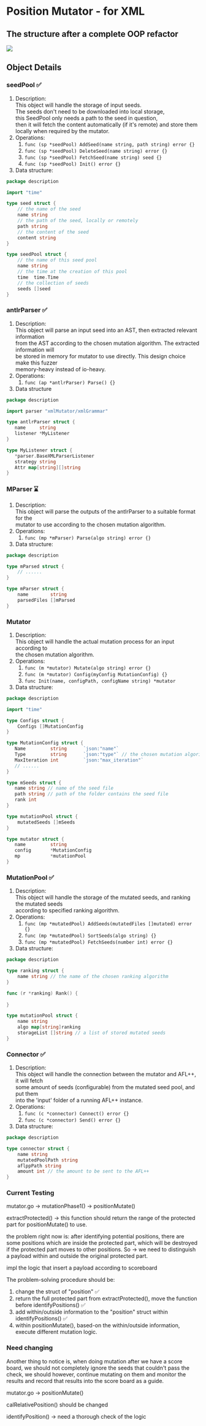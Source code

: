 # Position Mutator - for XML
## The structure after a complete OOP refactor
![](pics/PositionMutatorOOP.png)
## Object Details
### seedPool ✅
1. Description:\
   This object will handle the storage of input seeds.\
   The seeds don't need to be downloaded into  local storage,\
   this SeedPool only needs a path to the seed in question,\
   then it will fetch the content automatically (if it's remote) and store them locally when required by the mutator.
2. Operations:
    1. ```func (sp *seedPool) AddSeed(name string, path string) error {}```
    2. ```func (sp *seedPool) DeleteSeed(name string) error {}```
    3. ```func (sp *seedPool) FetchSeed(name string) seed {}```
    4. ```func (sp *seedPool) Init() error {}```
3. Data structure:

```go
package description

import "time"

type seed struct {
	// the name of the seed
	name string
	// the path of the seed, locally or remotely
	path string
	// the content of the seed
	content string
}

type seedPool struct {
	// the name of this seed pool
	name string
	// the time at the creation of this pool
	time  time.Time
	// the collection of seeds
	seeds []seed
}
```
### antlrParser ✅
1. Description:\
   This object will parse an input seed into an AST, then extracted relevant information\
   from the AST according to the chosen mutation algorithm. The extracted information will\
   be stored in memory for mutator to use directly. This design choice make this fuzzer\
   memory-heavy instead of io-heavy.
2. Operations:
    1. ```func (ap *antlrParser) Parse() {}``` 
3. Data structure

```go
package description

import parser "xmlMutator/xmlGrammar"

type antlrParser struct {
   name     string
   listener *MyListener
}

type MyListener struct {
   *parser.BaseXMLParserListener
   strategy string
   Attr map[string][]string
}
```
### MParser ⌛️
1. Description:\
   This object will parse the outputs of the antlrParser to a suitable format for the\
   mutator to use according to the chosen mutation algorithm.
2. Operations:
    1. ```func (mp *mParser) Parse(algo string) error {}```
3. Data structure:
```go
package description

type mParsed struct {
	// ......
}

type mParser struct {
	name        string
	parsedFiles []mParsed
}
```
### Mutator
1. Description:\
   This object will handle the actual mutation process for an input according to\
   the chosen mutation algorithm.
2. Operations:
    1. ```func (m *mutator) Mutate(algo string) error {}```
    2. ```func (m *mutator) Config(myConfig MutationConfig) {}```
    3. ```func Init(name, configPath, configName string) *mutator```
3. Data structure:

```go
package description

import "time"

type Configs struct {
	Configs []MutationConfig
}

type MutationConfig struct {
   Name         string      `json:"name"`
   Type         string      `json:"type"` // the chosen mutation algorithm
   MaxIteration int         `json:"max_iteration"`
   // ......
}

type mSeeds struct {
   name string // name of the seed file
   path string // path of the folder contains the seed file
   rank int
}

type mutationPool struct {
	mutatedSeeds []mSeeds
}

type mutator struct {
   name         string
   config       *MutationConfig
   mp           *mutationPool
}
```
### MutationPool ✅
1. Description:\
   This object will handle the storage of the mutated seeds, and ranking the mutated seeds\
   according to specified ranking algorithm.
2. Operations:
    1. ```func (mp *mutatedPool) AddSeeds(mutatedFiles []mutated) error {}```
    2. ```func (mp *mutatedPool) SortSeeds(algo string) {}```
    3. ```func (mp *mutatedPool) FetchSeeds(number int) error {}```
3. Data structure:
```go
package description

type ranking struct {
	name string // the name of the chosen ranking algorithm
}

func (r *ranking) Rank() {
	
}

type mutationPool struct {
	name string
	algo map[string]ranking
	storageList []string // a list of stored mutated seeds
}
```
### Connector ✅
1. Description:\
   This object will handle the connection between the mutator and AFL++, it will fetch\
   some amount of seeds (configurable) from the mutated seed pool, and put them\
   into the 'input' folder of a running AFL++ instance.
2. Operations:
    1. ```func (c *connector) Connect() error {}```
    2. ```func (c *connector) Send() error {}```
3. Data structure:
```go
package description

type connector struct {
	name string
	mutatedPoolPath string
	aflppPath string
	amount int // the amount to be sent to the AFL++
}
```

### Current Testing
mutator.go -> mutationPhase1() -> positionMutate()

extractProtected() -> this function should return the range of the protected part for positionMutate() to use.

the problem right now is: after identifying potential positions, there are some positions which are inside the protected
part, which will be destroyed if the protected part moves to other positions. So -> we need to distinguish a payload within
and outside the original protected part.

impl the logic that insert a payload according to scoreboard

The problem-solving procedure should be:
   1. change the struct of "position" ✅
   2. return the full protected part from extractProtected(), move the function before identifyPositions() ✅
   3. add within/outside information to the "position" struct within identifyPositions() ✅
   4. within positionMutate(), based-on the within/outside information, execute different mutation logic.

### Need changing

Another thing to notice is, when doing mutation after we have a score board, we should not completely
ignore the seeds that couldn't pass the check, we should however, continue mutating on them and monitor
the results and record that results into the score board as a guide.

mutator.go -> positionMutate()

calRelativePosition() should be changed

identifyPosition() -> need a thorough check of the logic